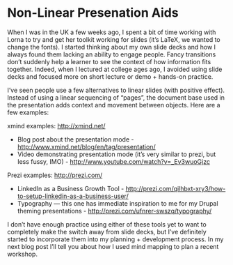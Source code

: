 # Non-Linear Presenation Aids

When I was in the UK a few weeks ago, I spent a bit of time working with Lorna to try and get her toolkit working for slides (it’s LaTeX, we wanted to change the fonts). I started thinking about my own slide decks and how I always found them lacking an ability to engage people. Fancy transitions don’t suddenly help a learner to see the context of how information fits together. Indeed, when I lectured at college ages ago, I avoided using slide decks and focused more on short lecture or demo + hands-on practice.

I’ve seen people use a few alternatives to linear slides (with positive effect). Instead of using a linear sequencing of “pages”, the document base used in the presentation adds context and movement between objects. Here are a few examples:

xmind examples: http://xmind.net/

- Blog post about the presentation mode - http://www.xmind.net/blog/en/tag/presentation/
- Video demonstrating presentation mode (it’s very similar to prezi, but less fussy, IMO) - http://www.youtube.com/watch?v=_Ev3wuoGjzc

Prezi examples: http://prezi.com/

- LinkedIn as a Business Growth Tool - http://prezi.com/qilhbxt-xry3/how-to-setup-linkedin-as-a-business-user/
- Typography — this one has immediate inspiration to me for my Drupal theming presentations - http://prezi.com/ufnrer-swszq/typography/

I don’t have enough practice using either of these tools yet to want to completely make the switch away from slide decks, but I’ve definitely started to incorporate them into my planning + development process. In my next blog post I’ll tell you about how I used mind mapping to plan a recent workshop.
